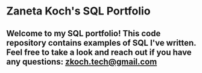 # Zaneta Koch's SQL Portfolio

## Welcome to my SQL portfolio! This code repository contains examples of SQL I've written. Feel free to take a look and reach out if you have any questions: zkoch.tech@gmail.com
